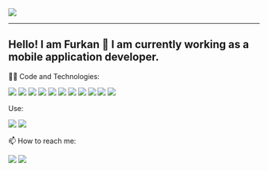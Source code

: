 <img align="center" src="https://github-readme-stats.vercel.app/api?username=furkansahinfs&line_height=28&count_private=true&show_icons=true&include_all_commits=true&theme=github_dark"/>

 ---
 ## Hello! I am Furkan 👋 I am currently working as a mobile application developer.

<!--
```javascript
const dan = {
  pronouns: 'he' | 'him',
  code: ['C#', 'Typescript', 'Javascript', 'HTML', 'CSS', 'C++', 'C'],
  frameworks: ['.net', '.net core', 'NodeJS'],
  platforms: ['Azure', 'AWS'],
  databases: ['SQL Server', 'mySQL'],
  devOps: ['Docker', 'Serverless'],
  tools: ['Jest', 'Cypress', 'Swagger'],
}
```-->

:man_technologist: Code and Technologies: 

![](https://img.shields.io/badge/Code-Java-informational?style=flat&logo=java&logoColor=white&color=1F6FEB) ![](https://img.shields.io/badge/Code-JavaScript-informational?style=flat&logo=javascript&logoColor=white&color=1F6FEB) ![](https://img.shields.io/badge/Code-TypeScript-informational?style=flat&logo=typescript&logoColor=white&color=1F6FEB)
![](https://img.shields.io/badge/-React%20Native-informational?style=flat&logo=react&logoColor=white&color=1F6FEB) ![](https://img.shields.io/badge/-React-informational?style=flat&logo=react&logoColor=white&color=1F6FEB) ![](https://img.shields.io/badge/-NodeJS-informational?style=flat&logo=nodedotjs&logoColor=white&color=1F6FEB) ![](https://img.shields.io/badge/-Android%20Studio-informational?style=flat&logo=androidStudio&logoColor=white&color=1F6FEB) ![](https://img.shields.io/badge/Code-Python-informational?style=flat&logo=python&logoColor=white&color=1F6FEB) ![](https://img.shields.io/badge/Code-C-informational?style=flat&logo=c&logoColor=white&color=1F6FEB) ![](https://img.shields.io/badge/Code-C++-informational?style=flat&logo=c%2B%2B&logoColor=white&color=1F6FEB)  ![](https://img.shields.io/badge/Code-C%23-informational?style=flat&logo=c-sharp&logoColor=white&color=1F6FEB) 

Use:

![](https://img.shields.io/badge/Postman-informational?style=flat&logo=postman&logoColor=white&color=FF6C37)
![](https://img.shields.io/badge/Firebase-informational?style=flat&logo=firebase&logoColor=white&color=FF6C37)


📫 How to reach me:

[![](https://img.shields.io/badge/-Furkan%20Şahin-informational?style=flat&logo=linkedin&logoColor=white&color=0077b5)](http://www.linkedin.com/in/furkansahinfs) [![](https://img.shields.io/badge/-sahinfurkan.wordpress.com-informational?style=flat&logo=firefox-browser&logoColor=white&color=062020)](https://sahinfurkan.wordpress.com/)
